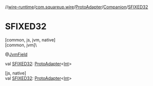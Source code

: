 //[wire-runtime](../../../../index.md)/[com.squareup.wire](../../index.md)/[ProtoAdapter](../index.md)/[Companion](index.md)/[SFIXED32](-s-f-i-x-e-d32.md)

# SFIXED32

[common, js, jvm, native]\
[common, jvm]\

@[JvmField](https://kotlinlang.org/api/latest/jvm/stdlib/kotlin.jvm/-jvm-field/index.html)

val [SFIXED32](-s-f-i-x-e-d32.md): [ProtoAdapter](../index.md)&lt;[Int](https://kotlinlang.org/api/latest/jvm/stdlib/kotlin/-int/index.html)&gt;

[js, native]\
val [SFIXED32](-s-f-i-x-e-d32.md): [ProtoAdapter](../index.md)&lt;[Int](https://kotlinlang.org/api/latest/jvm/stdlib/kotlin/-int/index.html)&gt;
